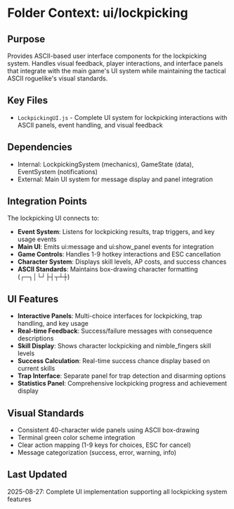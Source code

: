 # Folder Context: ui/lockpicking

## Purpose
Provides ASCII-based user interface components for the lockpicking system. Handles visual feedback, player interactions, and interface panels that integrate with the main game's UI system while maintaining the tactical ASCII roguelike's visual standards.

## Key Files
- `LockpickingUI.js` - Complete UI system for lockpicking interactions with ASCII panels, event handling, and visual feedback

## Dependencies
- Internal: LockpickingSystem (mechanics), GameState (data), EventSystem (notifications)
- External: Main UI system for message display and panel integration

## Integration Points
The lockpicking UI connects to:
- **Event System**: Listens for lockpicking results, trap triggers, and key usage events
- **Main UI**: Emits ui:message and ui:show_panel events for integration
- **Game Controls**: Handles 1-9 hotkey interactions and ESC cancellation
- **Character System**: Displays skill levels, AP costs, and success chances
- **ASCII Standards**: Maintains box-drawing character formatting (┌─┐│└┘├┤┬┴┼)

## UI Features
- **Interactive Panels**: Multi-choice interfaces for lockpicking, trap handling, and key usage
- **Real-time Feedback**: Success/failure messages with consequence descriptions
- **Skill Display**: Shows character lockpicking and nimble_fingers skill levels
- **Success Calculation**: Real-time success chance display based on current skills
- **Trap Interface**: Separate panel for trap detection and disarming options
- **Statistics Panel**: Comprehensive lockpicking progress and achievement display

## Visual Standards
- Consistent 40-character wide panels using ASCII box-drawing
- Terminal green color scheme integration
- Clear action mapping (1-9 keys for choices, ESC for cancel)
- Message categorization (success, error, warning, info)

## Last Updated
2025-08-27: Complete UI implementation supporting all lockpicking system features